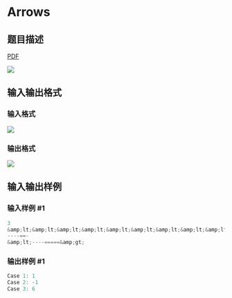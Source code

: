 # Arrows

## 题目描述

[problemUrl]: https://uva.onlinejudge.org/index.php?option=com_onlinejudge&Itemid=8&category=866&page=show_problem&problem=4945

[PDF](https://uva.onlinejudge.org/external/130/p13047.pdf)

![](https://cdn.luogu.com.cn/upload/vjudge_pic/UVA13047/e3b03ce9f00084bee325ad95b158d77ffcf56cfa.png)

## 输入输出格式

### 输入格式

![](https://cdn.luogu.com.cn/upload/vjudge_pic/UVA13047/ec47e92d018058414a26f097d7e1357905d40ce3.png)

### 输出格式

![](https://cdn.luogu.com.cn/upload/vjudge_pic/UVA13047/7989b90d7cfabe451c9243ebb193d12e2b678dbd.png)

## 输入输出样例

### 输入样例 #1

```cpp
3
&amp;lt;&amp;lt;&amp;lt;&amp;lt;&amp;lt;&amp;lt;&amp;lt;&amp;lt;&amp;lt;&amp;lt;
----==-
&amp;lt;----=====&amp;gt;
```


### 输出样例 #1

```cpp
Case 1: 1
Case 2: -1
Case 3: 6
```


